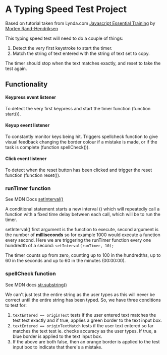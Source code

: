 # A Typing Speed Test Project

Based on tutorial taken from Lynda.com [Javascript Essential Training](https://www.lynda.com/JavaScript-tutorials/JavaScript-Essential-Training/574716-2.html?srchtrk=index%3a1%0alinktypeid%3a2%0aq%3ajavascript+essential+training%0apage%3a1%0as%3arelevance%0asa%3atrue%0aproducttypeid%3a2) by [Morten Rand-Hendriksen](https://www.lynda.com/Morten-Rand-Hendriksen/725535-1.html)

This typing speed test will need to do a couple of things:

1. Detect the very first keystroke to start the timer.
2. Match the string of text entered with the string of text set to copy.

The timer should stop when the text matches exactly, and reset to take the test again.

## Functionality

#### Keypress event listener
To detect the very first keypress and start the timer function (function start()).


#### Keyup event listener
To constantly monitor keys being hit. Triggers spellcheck function to give visual feedback changing the border colour if a mistake is made, or if the task is complete (function spellCheck()).


#### Click event listener
To detect when the reset button has been clicked and trigger the reset function (function reset()).



### runTimer function

See MDN Docs [setInterval()](https://developer.mozilla.org/en-US/docs/Web/API/WindowOrWorkerGlobalScope/setInterval)

A conditional statement starts a new interval () which will repeatedly call a function with a fixed time delay between each call, which will be to run the timer.

setInterval() first argument is the function to execute, second argument is the number of **milliseconds** so for example 1000 would execute a function every second. Here we are triggering the runTimer function every one hundredth of a second:
`setInterval(runTimer, 10);`

The timer counts up from zero, counting up to 100 in the hundredths, up to 60 in the seconds and up to 60 in the minutes (00:00:00).



### spellCheck function

See MDN docs
[str.substring()](https://developer.mozilla.org/en-US/docs/Web/JavaScript/Reference/Global_Objects/String/substring)

We can't just test the entire string as the user types as this will never be correct until the entire string has been typed. So, we have three conditions to test for:

1. `textEntered == originText` tests if the user entered text matches the test text exactly and if true, applies a green border to the text input box.
2. `textEntered == originTextMatch` tests if the user text entered so far matches the text test ie. checks accuracy as the user types. If true, a blue border is applied to the text input box.
3. If the above are both false, then an orange border is applied to the test input box to indicate that there's a mistake.
